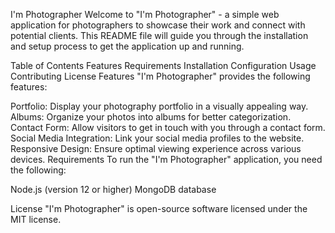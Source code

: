I'm Photographer
Welcome to "I'm Photographer" - a simple web application for photographers to showcase their work and connect with potential clients. This README file will guide you through the installation and setup process to get the application up and running.

Table of Contents
Features
Requirements
Installation
Configuration
Usage
Contributing
License
Features
"I'm Photographer" provides the following features:

Portfolio: Display your photography portfolio in a visually appealing way.
Albums: Organize your photos into albums for better categorization.
Contact Form: Allow visitors to get in touch with you through a contact form.
Social Media Integration: Link your social media profiles to the website.
Responsive Design: Ensure optimal viewing experience across various devices.
Requirements
To run the "I'm Photographer" application, you need the following:

Node.js (version 12 or higher)
MongoDB database

License
"I'm Photographer" is open-source software licensed under the MIT license.
